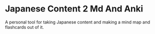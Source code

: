 # Japanese Content 2 Md And Anki
 A personal tool for taking Japanese content and making a mind map and flashcards out of it.
